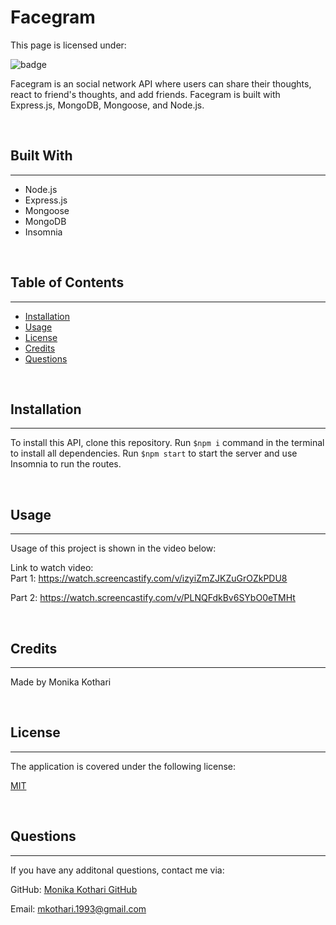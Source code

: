 # <strong>Facegram</strong>
This page is licensed under: </br>

![badge](https://img.shields.io/badge/License-MIT-blue.svg)

Facegram is an social network API where users can share their thoughts, react to friend's thoughts, and add friends. Facegram is built with Express.js, MongoDB, Mongoose, and Node.js.

<br>

## Built With
---

- Node.js
- Express.js
- Mongoose
- MongoDB
- Insomnia

<br>

## Table of Contents
---

- [Installation](#installation)
- [Usage](#usage)
- [License](#license)
- [Credits](#credits)
- [Questions](#questions)

<br>

## Installation
---
To install this API, clone this repository. Run `$npm i` command in the terminal to install all dependencies. Run `$npm start` to start the server and use Insomnia to run the routes.

<br>

## Usage
---
Usage of this project is shown in the video below:



Link to watch video: </br>
Part 1: https://watch.screencastify.com/v/izyiZmZJKZuGrOZkPDU8

Part 2: https://watch.screencastify.com/v/PLNQFdkBv6SYbO0eTMHt

<br>

## Credits
---
Made by Monika Kothari 

<br>

## License
---

The application is covered under the following license:

[MIT](https://opensource.org/licenses/MIT)

<br>

## Questions
---

If you have any additonal questions, contact me via:

GitHub: [Monika Kothari GitHub](https://github.com/mkothari93)

Email: <mkothari.1993@gmail.com>

<br>